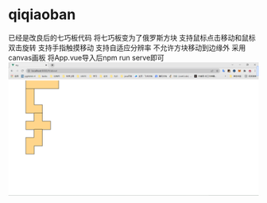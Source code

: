 # qiqiaoban
已经是改良后的七巧板代码 将七巧板变为了俄罗斯方块 
支持鼠标点击移动和鼠标双击旋转
支持手指触摸移动
支持自适应分辨率
不允许方块移动到边缘外
采用canvas画板
将App.vue导入后npm run serve即可
![image](https://github.com/pumpkin12135/qiqiaoban/blob/main/hello.png)
